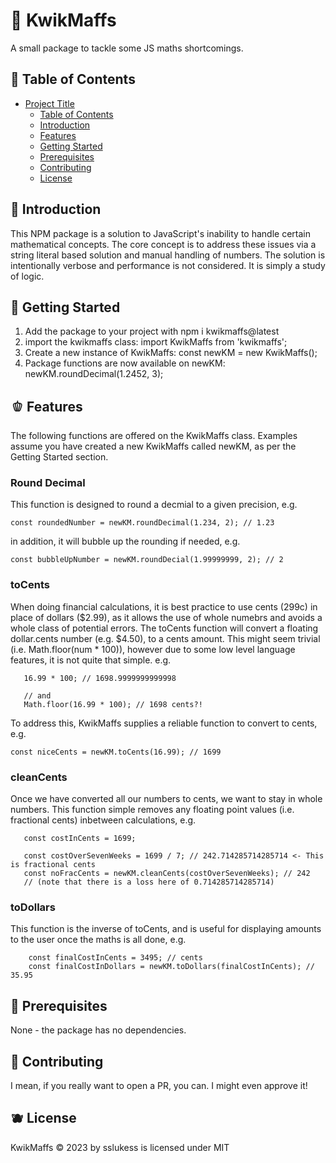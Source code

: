 # 🍎 KwikMaffs

A small package to tackle some JS maths shortcomings.

## 🍐 Table of Contents

- [Project Title](#project-title)
  - [Table of Contents](#table-of-contents)
  - [Introduction](#introduction)
  - [Features](#features)
  - [Getting Started](#getting-started)
  - [Prerequisites](#prerequisites)
  - [Contributing](#contributing)
  - [License](#license)

## 🥦 Introduction

This NPM package is a solution to JavaScript's inability to handle certain mathematical concepts.
The core concept is to address these issues via a string literal based solution and manual handling of numbers. The solution is intentionally verbose and performance is not considered. It is simply a study of logic.

## 🥨 Getting Started

1. Add the package to your project with npm i kwikmaffs@latest
2. import the kwikmaffs class: import KwikMaffs from 'kwikmaffs'; 
3. Create a new instance of KwikMaffs: const newKM = new KwikMaffs(); 
4. Package functions are now available on newKM: newKM.roundDecimal(1.2452, 3); 

## 🫑 Features

The following functions are offered on the KwikMaffs class. 
Examples assume you have created a new KwikMaffs called newKM, as per the Getting Started section.

### Round Decimal

This function is designed to round a decmial to a given precision, e.g. 

```const roundedNumber = newKM.roundDecimal(1.234, 2); // 1.23```

in addition, it will bubble up the rounding if needed, e.g. 

```const bubbleUpNumber = newKM.roundDecial(1.99999999, 2); // 2```

### toCents 

When doing financial calculations, it is best practice to use cents (299c) in place of dollars ($2.99), as it allows the use of whole numebrs and avoids a whole class of potential errors. 
The toCents function will convert a floating dollar.cents number (e.g. $4.50), to a cents amount. 
This might seem trivial (i.e. Math.floor(num * 100)), however due to some low level language features, it is not quite that simple. e.g.

```
   16.99 * 100; // 1698.9999999999998

   // and 
   Math.floor(16.99 * 100); // 1698 cents?!
```

To address this, KwikMaffs supplies a reliable function to convert to cents, e.g. 

``` 
const niceCents = newKM.toCents(16.99); // 1699
```

### cleanCents

Once we have converted all our numbers to cents, we want to stay in whole numbers. This function simple removes any floating point values (i.e. fractional cents) inbetween calculations, e.g.

 ```
    const costInCents = 1699; 

    const costOverSevenWeeks = 1699 / 7; // 242.714285714285714 <- This is fractional cents
    const noFracCents = newKM.cleanCents(costOverSevenWeeks); // 242 
    // (note that there is a loss here of 0.714285714285714)
```

### toDollars 

This function is the inverse of toCents, and is useful for displaying amounts to the user once the maths is all done, e.g. 

```
    const finalCostInCents = 3495; // cents
    const finalCostInDollars = newKM.toDollars(finalCostInCents); // 35.95 
```

## 🍌 Prerequisites

None - the package has no dependencies. 

## 🍍 Contributing 

I mean, if you really want to open a PR, you can. I might even approve it! 

## 🫐 License

KwikMaffs © 2023 by sslukess is licensed under MIT
